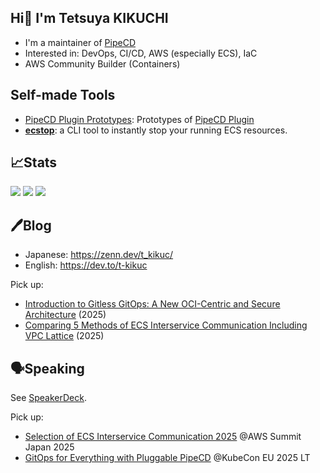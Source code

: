 ## Hi👋 I'm Tetsuya KIKUCHI

- I'm a maintainer of [PipeCD](https://github.com/pipe-cd/pipecd)
- Interested in: DevOps, CI/CD, AWS (especially ECS), IaC
- AWS Community Builder (Containers)

## Self-made Tools

- [PipeCD Plugin Prototypes](https://github.com/t-kikuc/pipecd-plugin-prototypes): Prototypes of [PipeCD Plugin](https://pipecd.dev/blog/2024/11/28/overview-of-the-plan-for-pluginnable-pipecd/)
- [**ecstop**](https://github.com/t-kikuc/ecstop): a CLI tool to instantly stop your running ECS resources.

## 📈Stats

![](https://github-profile-summary-cards.vercel.app/api/cards/profile-details?username=t-kikuc&theme=nord_dark)
![](https://github-profile-summary-cards.vercel.app/api/cards/stats?username=t-kikuc&theme=nord_dark)
![](https://github-profile-summary-cards.vercel.app/api/cards/most-commit-language?username=t-kikuc&theme=nord_dark)

## 🖊️Blog

- Japanese: <https://zenn.dev/t_kikuc/>
- English: <https://dev.to/t-kikuc>

Pick up:
- [Introduction to Gitless GitOps: A New OCI-Centric and Secure Architecture](https://dev.to/t-kikuc/introduction-to-gitless-gitops-a-new-oci-centric-and-secure-architecture-2pgi) (2025)
- [Comparing 5 Methods of ECS Interservice Communication Including VPC Lattice](https://dev.to/aws-builders/comparing-5-methods-of-ecs-interservice-communication-including-vpc-lattice-51f0) (2025)

## 🗣️Speaking

See [SpeakerDeck](https://speakerdeck.com/tkikuc/).

Pick up:
- [Selection of ECS Interservice Communication 2025](https://speakerdeck.com/tkikuc/selection-of-ecs-interservice-communication-2025) @AWS Summit Japan 2025
- [GitOps for Everything with Pluggable PipeCD](https://speakerdeck.com/tkikuc/gitops-for-everything-with-new-pluggable-pipecd) @KubeCon EU 2025 LT
